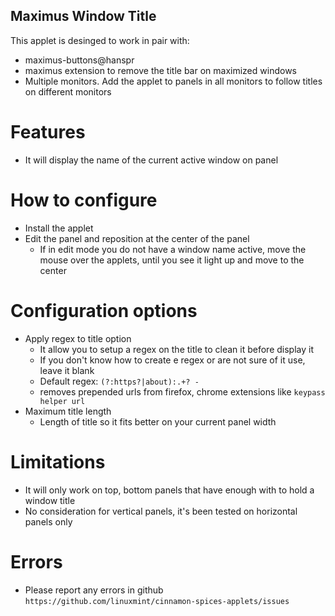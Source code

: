 Maximus Window Title
--------------------

This applet is desinged to work in pair with:

* maximus-buttons@hanspr
* maximus extension to remove the title bar on maximized windows
* Multiple monitors. Add the applet to panels in all monitors to follow titles on different monitors

# Features

* It will display the name of the current active window on panel

# How to configure
* Install the applet
* Edit the panel and reposition at the center of the panel
  * If in edit mode you do not have a window name active, move the mouse over the applets, until you see it light up and move to the center

# Configuration options
* Apply regex to title option
  * It allow you to setup a regex on the title to clean it before display it
  * If you don't know how to create e regex or are not sure of it use, leave it blank
  * Default regex: `(?:https?|about):.+? -`
  * removes prepended urls from firefox, chrome extensions like `keypass helper url`
* Maximum title length
  * Length of title so it fits better on your current panel width

# Limitations
* It will only work on top, bottom panels that have enough with to hold a window title
* No consideration for vertical panels, it's been tested on horizontal panels only

# Errors
* Please report any errors in github `https://github.com/linuxmint/cinnamon-spices-applets/issues`
